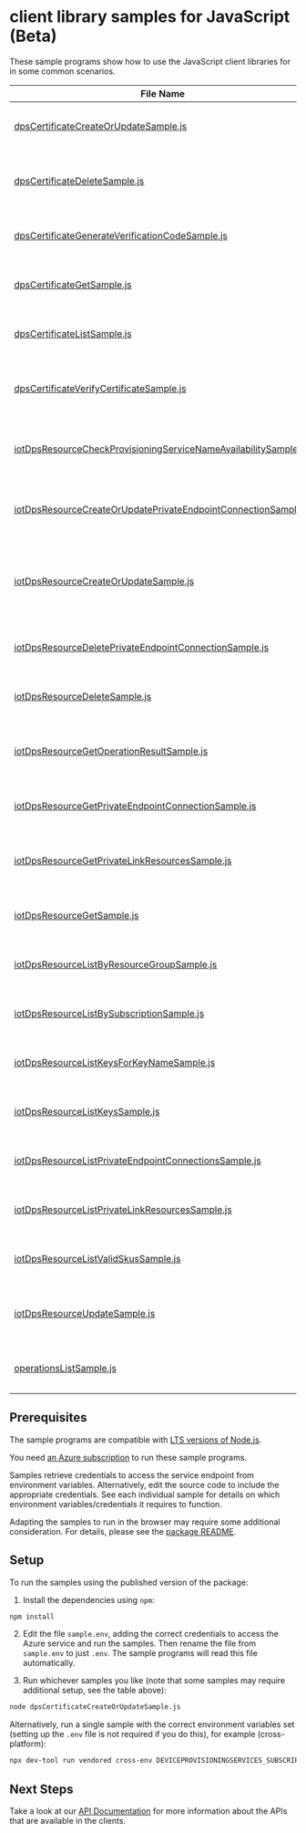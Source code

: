 # client library samples for JavaScript (Beta)

These sample programs show how to use the JavaScript client libraries for in some common scenarios.

| **File Name**                                                                                                                   | **Description**                                                                                                                                                                                                                                                                                                                                                                                                               |
| ------------------------------------------------------------------------------------------------------------------------------- | ----------------------------------------------------------------------------------------------------------------------------------------------------------------------------------------------------------------------------------------------------------------------------------------------------------------------------------------------------------------------------------------------------------------------------- |
| [dpsCertificateCreateOrUpdateSample.js][dpscertificatecreateorupdatesample]                                                     | Add new certificate or update an existing certificate. x-ms-original-file: specification/deviceprovisioningservices/resource-manager/Microsoft.Devices/preview/2023-03-01-preview/examples/DPSCertificateCreateOrUpdate.json                                                                                                                                                                                                  |
| [dpsCertificateDeleteSample.js][dpscertificatedeletesample]                                                                     | Deletes the specified certificate associated with the Provisioning Service x-ms-original-file: specification/deviceprovisioningservices/resource-manager/Microsoft.Devices/preview/2023-03-01-preview/examples/DPSDeleteCertificate.json                                                                                                                                                                                      |
| [dpsCertificateGenerateVerificationCodeSample.js][dpscertificategenerateverificationcodesample]                                 | Generate verification code for Proof of Possession. x-ms-original-file: specification/deviceprovisioningservices/resource-manager/Microsoft.Devices/preview/2023-03-01-preview/examples/DPSGenerateVerificationCode.json                                                                                                                                                                                                      |
| [dpsCertificateGetSample.js][dpscertificategetsample]                                                                           | Get the certificate from the provisioning service. x-ms-original-file: specification/deviceprovisioningservices/resource-manager/Microsoft.Devices/preview/2023-03-01-preview/examples/DPSGetCertificate.json                                                                                                                                                                                                                 |
| [dpsCertificateListSample.js][dpscertificatelistsample]                                                                         | Get all the certificates tied to the provisioning service. x-ms-original-file: specification/deviceprovisioningservices/resource-manager/Microsoft.Devices/preview/2023-03-01-preview/examples/DPSGetCertificates.json                                                                                                                                                                                                        |
| [dpsCertificateVerifyCertificateSample.js][dpscertificateverifycertificatesample]                                               | Verifies the certificate's private key possession by providing the leaf cert issued by the verifying pre uploaded certificate. x-ms-original-file: specification/deviceprovisioningservices/resource-manager/Microsoft.Devices/preview/2023-03-01-preview/examples/DPSVerifyCertificate.json                                                                                                                                  |
| [iotDpsResourceCheckProvisioningServiceNameAvailabilitySample.js][iotdpsresourcecheckprovisioningservicenameavailabilitysample] | Check if a provisioning service name is available. This will validate if the name is syntactically valid and if the name is usable x-ms-original-file: specification/deviceprovisioningservices/resource-manager/Microsoft.Devices/preview/2023-03-01-preview/examples/DPSCheckNameAvailability.json                                                                                                                          |
| [iotDpsResourceCreateOrUpdatePrivateEndpointConnectionSample.js][iotdpsresourcecreateorupdateprivateendpointconnectionsample]   | Create or update the status of a private endpoint connection with the specified name x-ms-original-file: specification/deviceprovisioningservices/resource-manager/Microsoft.Devices/preview/2023-03-01-preview/examples/DPSCreateOrUpdatePrivateEndpointConnection.json                                                                                                                                                      |
| [iotDpsResourceCreateOrUpdateSample.js][iotdpsresourcecreateorupdatesample]                                                     | Create or update the metadata of the provisioning service. The usual pattern to modify a property is to retrieve the provisioning service metadata and security metadata, and then combine them with the modified values in a new body to update the provisioning service. x-ms-original-file: specification/deviceprovisioningservices/resource-manager/Microsoft.Devices/preview/2023-03-01-preview/examples/DPSCreate.json |
| [iotDpsResourceDeletePrivateEndpointConnectionSample.js][iotdpsresourcedeleteprivateendpointconnectionsample]                   | Delete private endpoint connection with the specified name x-ms-original-file: specification/deviceprovisioningservices/resource-manager/Microsoft.Devices/preview/2023-03-01-preview/examples/DPSDeletePrivateEndpointConnection.json                                                                                                                                                                                        |
| [iotDpsResourceDeleteSample.js][iotdpsresourcedeletesample]                                                                     | Deletes the Provisioning Service. x-ms-original-file: specification/deviceprovisioningservices/resource-manager/Microsoft.Devices/preview/2023-03-01-preview/examples/DPSDelete.json                                                                                                                                                                                                                                          |
| [iotDpsResourceGetOperationResultSample.js][iotdpsresourcegetoperationresultsample]                                             | Gets the status of a long running operation, such as create, update or delete a provisioning service. x-ms-original-file: specification/deviceprovisioningservices/resource-manager/Microsoft.Devices/preview/2023-03-01-preview/examples/DPSGetOperationResult.json                                                                                                                                                          |
| [iotDpsResourceGetPrivateEndpointConnectionSample.js][iotdpsresourcegetprivateendpointconnectionsample]                         | Get private endpoint connection properties x-ms-original-file: specification/deviceprovisioningservices/resource-manager/Microsoft.Devices/preview/2023-03-01-preview/examples/DPSGetPrivateEndpointConnection.json                                                                                                                                                                                                           |
| [iotDpsResourceGetPrivateLinkResourcesSample.js][iotdpsresourcegetprivatelinkresourcessample]                                   | Get the specified private link resource for the given provisioning service x-ms-original-file: specification/deviceprovisioningservices/resource-manager/Microsoft.Devices/preview/2023-03-01-preview/examples/DPSGetPrivateLinkResources.json                                                                                                                                                                                |
| [iotDpsResourceGetSample.js][iotdpsresourcegetsample]                                                                           | Get the metadata of the provisioning service without SAS keys. x-ms-original-file: specification/deviceprovisioningservices/resource-manager/Microsoft.Devices/preview/2023-03-01-preview/examples/DPSGet.json                                                                                                                                                                                                                |
| [iotDpsResourceListByResourceGroupSample.js][iotdpsresourcelistbyresourcegroupsample]                                           | Get a list of all provisioning services in the given resource group. x-ms-original-file: specification/deviceprovisioningservices/resource-manager/Microsoft.Devices/preview/2023-03-01-preview/examples/DPSListByResourceGroup.json                                                                                                                                                                                          |
| [iotDpsResourceListBySubscriptionSample.js][iotdpsresourcelistbysubscriptionsample]                                             | List all the provisioning services for a given subscription id. x-ms-original-file: specification/deviceprovisioningservices/resource-manager/Microsoft.Devices/preview/2023-03-01-preview/examples/DPSListBySubscription.json                                                                                                                                                                                                |
| [iotDpsResourceListKeysForKeyNameSample.js][iotdpsresourcelistkeysforkeynamesample]                                             | List primary and secondary keys for a specific key name x-ms-original-file: specification/deviceprovisioningservices/resource-manager/Microsoft.Devices/preview/2023-03-01-preview/examples/DPSGetKey.json                                                                                                                                                                                                                    |
| [iotDpsResourceListKeysSample.js][iotdpsresourcelistkeyssample]                                                                 | List the primary and secondary keys for a provisioning service. x-ms-original-file: specification/deviceprovisioningservices/resource-manager/Microsoft.Devices/preview/2023-03-01-preview/examples/DPSListKeys.json                                                                                                                                                                                                          |
| [iotDpsResourceListPrivateEndpointConnectionsSample.js][iotdpsresourcelistprivateendpointconnectionssample]                     | List private endpoint connection properties x-ms-original-file: specification/deviceprovisioningservices/resource-manager/Microsoft.Devices/preview/2023-03-01-preview/examples/DPSListPrivateEndpointConnections.json                                                                                                                                                                                                        |
| [iotDpsResourceListPrivateLinkResourcesSample.js][iotdpsresourcelistprivatelinkresourcessample]                                 | List private link resources for the given provisioning service x-ms-original-file: specification/deviceprovisioningservices/resource-manager/Microsoft.Devices/preview/2023-03-01-preview/examples/DPSListPrivateLinkResources.json                                                                                                                                                                                           |
| [iotDpsResourceListValidSkusSample.js][iotdpsresourcelistvalidskussample]                                                       | Gets the list of valid SKUs and tiers for a provisioning service. x-ms-original-file: specification/deviceprovisioningservices/resource-manager/Microsoft.Devices/preview/2023-03-01-preview/examples/DPSGetValidSku.json                                                                                                                                                                                                     |
| [iotDpsResourceUpdateSample.js][iotdpsresourceupdatesample]                                                                     | Update an existing provisioning service's tags. to update other fields use the CreateOrUpdate method x-ms-original-file: specification/deviceprovisioningservices/resource-manager/Microsoft.Devices/preview/2023-03-01-preview/examples/DPSPatch.json                                                                                                                                                                        |
| [operationsListSample.js][operationslistsample]                                                                                 | Lists all of the available Microsoft.Devices REST API operations. x-ms-original-file: specification/deviceprovisioningservices/resource-manager/Microsoft.Devices/preview/2023-03-01-preview/examples/DPSOperations.json                                                                                                                                                                                                      |

## Prerequisites

The sample programs are compatible with [LTS versions of Node.js](https://github.com/nodejs/release#release-schedule).

You need [an Azure subscription][freesub] to run these sample programs.

Samples retrieve credentials to access the service endpoint from environment variables. Alternatively, edit the source code to include the appropriate credentials. See each individual sample for details on which environment variables/credentials it requires to function.

Adapting the samples to run in the browser may require some additional consideration. For details, please see the [package README][package].

## Setup

To run the samples using the published version of the package:

1. Install the dependencies using `npm`:

```bash
npm install
```

2. Edit the file `sample.env`, adding the correct credentials to access the Azure service and run the samples. Then rename the file from `sample.env` to just `.env`. The sample programs will read this file automatically.

3. Run whichever samples you like (note that some samples may require additional setup, see the table above):

```bash
node dpsCertificateCreateOrUpdateSample.js
```

Alternatively, run a single sample with the correct environment variables set (setting up the `.env` file is not required if you do this), for example (cross-platform):

```bash
npx dev-tool run vendored cross-env DEVICEPROVISIONINGSERVICES_SUBSCRIPTION_ID="<deviceprovisioningservices subscription id>" DEVICEPROVISIONINGSERVICES_RESOURCE_GROUP="<deviceprovisioningservices resource group>" node dpsCertificateCreateOrUpdateSample.js
```

## Next Steps

Take a look at our [API Documentation][apiref] for more information about the APIs that are available in the clients.

[dpscertificatecreateorupdatesample]: https://github.com/Azure/azure-sdk-for-js/blob/main/sdk/deviceprovisioningservices/arm-deviceprovisioningservices/samples/v6-beta/javascript/dpsCertificateCreateOrUpdateSample.js
[dpscertificatedeletesample]: https://github.com/Azure/azure-sdk-for-js/blob/main/sdk/deviceprovisioningservices/arm-deviceprovisioningservices/samples/v6-beta/javascript/dpsCertificateDeleteSample.js
[dpscertificategenerateverificationcodesample]: https://github.com/Azure/azure-sdk-for-js/blob/main/sdk/deviceprovisioningservices/arm-deviceprovisioningservices/samples/v6-beta/javascript/dpsCertificateGenerateVerificationCodeSample.js
[dpscertificategetsample]: https://github.com/Azure/azure-sdk-for-js/blob/main/sdk/deviceprovisioningservices/arm-deviceprovisioningservices/samples/v6-beta/javascript/dpsCertificateGetSample.js
[dpscertificatelistsample]: https://github.com/Azure/azure-sdk-for-js/blob/main/sdk/deviceprovisioningservices/arm-deviceprovisioningservices/samples/v6-beta/javascript/dpsCertificateListSample.js
[dpscertificateverifycertificatesample]: https://github.com/Azure/azure-sdk-for-js/blob/main/sdk/deviceprovisioningservices/arm-deviceprovisioningservices/samples/v6-beta/javascript/dpsCertificateVerifyCertificateSample.js
[iotdpsresourcecheckprovisioningservicenameavailabilitysample]: https://github.com/Azure/azure-sdk-for-js/blob/main/sdk/deviceprovisioningservices/arm-deviceprovisioningservices/samples/v6-beta/javascript/iotDpsResourceCheckProvisioningServiceNameAvailabilitySample.js
[iotdpsresourcecreateorupdateprivateendpointconnectionsample]: https://github.com/Azure/azure-sdk-for-js/blob/main/sdk/deviceprovisioningservices/arm-deviceprovisioningservices/samples/v6-beta/javascript/iotDpsResourceCreateOrUpdatePrivateEndpointConnectionSample.js
[iotdpsresourcecreateorupdatesample]: https://github.com/Azure/azure-sdk-for-js/blob/main/sdk/deviceprovisioningservices/arm-deviceprovisioningservices/samples/v6-beta/javascript/iotDpsResourceCreateOrUpdateSample.js
[iotdpsresourcedeleteprivateendpointconnectionsample]: https://github.com/Azure/azure-sdk-for-js/blob/main/sdk/deviceprovisioningservices/arm-deviceprovisioningservices/samples/v6-beta/javascript/iotDpsResourceDeletePrivateEndpointConnectionSample.js
[iotdpsresourcedeletesample]: https://github.com/Azure/azure-sdk-for-js/blob/main/sdk/deviceprovisioningservices/arm-deviceprovisioningservices/samples/v6-beta/javascript/iotDpsResourceDeleteSample.js
[iotdpsresourcegetoperationresultsample]: https://github.com/Azure/azure-sdk-for-js/blob/main/sdk/deviceprovisioningservices/arm-deviceprovisioningservices/samples/v6-beta/javascript/iotDpsResourceGetOperationResultSample.js
[iotdpsresourcegetprivateendpointconnectionsample]: https://github.com/Azure/azure-sdk-for-js/blob/main/sdk/deviceprovisioningservices/arm-deviceprovisioningservices/samples/v6-beta/javascript/iotDpsResourceGetPrivateEndpointConnectionSample.js
[iotdpsresourcegetprivatelinkresourcessample]: https://github.com/Azure/azure-sdk-for-js/blob/main/sdk/deviceprovisioningservices/arm-deviceprovisioningservices/samples/v6-beta/javascript/iotDpsResourceGetPrivateLinkResourcesSample.js
[iotdpsresourcegetsample]: https://github.com/Azure/azure-sdk-for-js/blob/main/sdk/deviceprovisioningservices/arm-deviceprovisioningservices/samples/v6-beta/javascript/iotDpsResourceGetSample.js
[iotdpsresourcelistbyresourcegroupsample]: https://github.com/Azure/azure-sdk-for-js/blob/main/sdk/deviceprovisioningservices/arm-deviceprovisioningservices/samples/v6-beta/javascript/iotDpsResourceListByResourceGroupSample.js
[iotdpsresourcelistbysubscriptionsample]: https://github.com/Azure/azure-sdk-for-js/blob/main/sdk/deviceprovisioningservices/arm-deviceprovisioningservices/samples/v6-beta/javascript/iotDpsResourceListBySubscriptionSample.js
[iotdpsresourcelistkeysforkeynamesample]: https://github.com/Azure/azure-sdk-for-js/blob/main/sdk/deviceprovisioningservices/arm-deviceprovisioningservices/samples/v6-beta/javascript/iotDpsResourceListKeysForKeyNameSample.js
[iotdpsresourcelistkeyssample]: https://github.com/Azure/azure-sdk-for-js/blob/main/sdk/deviceprovisioningservices/arm-deviceprovisioningservices/samples/v6-beta/javascript/iotDpsResourceListKeysSample.js
[iotdpsresourcelistprivateendpointconnectionssample]: https://github.com/Azure/azure-sdk-for-js/blob/main/sdk/deviceprovisioningservices/arm-deviceprovisioningservices/samples/v6-beta/javascript/iotDpsResourceListPrivateEndpointConnectionsSample.js
[iotdpsresourcelistprivatelinkresourcessample]: https://github.com/Azure/azure-sdk-for-js/blob/main/sdk/deviceprovisioningservices/arm-deviceprovisioningservices/samples/v6-beta/javascript/iotDpsResourceListPrivateLinkResourcesSample.js
[iotdpsresourcelistvalidskussample]: https://github.com/Azure/azure-sdk-for-js/blob/main/sdk/deviceprovisioningservices/arm-deviceprovisioningservices/samples/v6-beta/javascript/iotDpsResourceListValidSkusSample.js
[iotdpsresourceupdatesample]: https://github.com/Azure/azure-sdk-for-js/blob/main/sdk/deviceprovisioningservices/arm-deviceprovisioningservices/samples/v6-beta/javascript/iotDpsResourceUpdateSample.js
[operationslistsample]: https://github.com/Azure/azure-sdk-for-js/blob/main/sdk/deviceprovisioningservices/arm-deviceprovisioningservices/samples/v6-beta/javascript/operationsListSample.js
[apiref]: https://docs.microsoft.com/javascript/api/@azure/arm-deviceprovisioningservices?view=azure-node-preview
[freesub]: https://azure.microsoft.com/free/
[package]: https://github.com/Azure/azure-sdk-for-js/tree/main/sdk/deviceprovisioningservices/arm-deviceprovisioningservices/README.md

